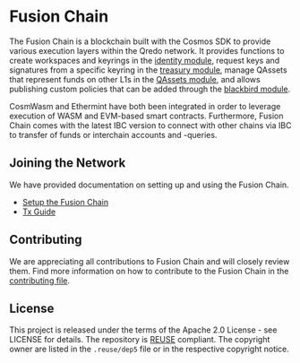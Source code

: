 # Fusion Chain

The Fusion Chain is a blockchain built with the Cosmos SDK to provide various execution layers within the Qredo network.
It provides functions to create workspaces and keyrings in the [identity module](./blockchain/x/identity/README.md), 
request keys and signatures from a specific keyring in the [treasury module](./blockchain/x/treasury/README.md),
manage QAssets that represent funds on other L1s in the [QAssets module](./blockchain/x/qassets/README.md), 
and allows publishing custom policies that can be added through the [blackbird module](./blockchain/x/blackbird/README.md). 

CosmWasm and Ethermint have both been integrated in order to leverage execution of WASM and EVM-based smart contracts.
Furthermore, Fusion Chain comes with the latest IBC version to connect with other chains via IBC to transfer of funds or
interchain accounts and -queries. 

## Joining the Network

We have provided documentation on setting up and using the Fusion Chain.
- [Setup the Fusion Chain](./SETUP.md)
- [Tx Guide](./GUIDE.md)

## Contributing

We are appreciating all contributions to Fusion Chain and will closely review them. Find more information on how to
contribute to the Fusion Chain in the [contributing file](./CONTRIBUTING.md).


## License

This project is released under the terms of the Apache 2.0 License - see
LICENSE for details. The repository is [REUSE](https://reuse.software/)
compliant. The copyright owner are listed in the `.reuse/dep5` file or in the
respective copyright notice.

